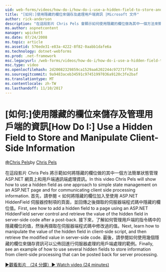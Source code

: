 ```yaml
---
uid: web-forms/videos/how-do-i/how-do-i-use-a-hidden-field-to-store-and-manipulate-client-side-information
title: "[如何:]使用隱藏的欄位來儲存及處理用戶端資訊 |Microsoft 文件"
author: rick-anderson
description: "在這段影片 Chris Pels 會顯示如何使用隱藏的欄位做為其中一個方法來簡單狀態管理 ASP.NET 網頁上，以及通訊的用戶端..."
ms.author: aspnetcontent
manager: wpickett
ms.date: 07/24/2008
ms.topic: article
ms.assetid: 576ede31-e83a-4222-8f82-0aabb1dafe6a
ms.technology: dotnet-webforms
ms.prod: .net-framework
msc.legacyurl: /web-forms/videos/how-do-i/how-do-i-use-a-hidden-field-to-store-and-manipulate-client-side-information
msc.type: video
ms.openlocfilehash: 2d20082329859ca1529aa6202244c97271ff9c1d
ms.sourcegitcommit: 9a9483aceb34591c97451997036a9120c3fe2baf
ms.translationtype: MT
ms.contentlocale: zh-TW
ms.lasthandoff: 11/10/2017
---
```

<a name="how-do-i-use-a-hidden-field-to-store-and-manipulate-client-side-information"></a><span data-ttu-id="42569-103">[如何:]使用隱藏的欄位來儲存及管理用戶端的資訊</span><span class="sxs-lookup"><span data-stu-id="42569-103">[How Do I:] Use a Hidden Field to Store and Manipulate Client-Side Information</span></span>
====================
<span data-ttu-id="42569-104">由[Chris Pels](https://twitter.com/chrispels)</span><span class="sxs-lookup"><span data-stu-id="42569-104">by [Chris Pels](https://twitter.com/chrispels)</span></span>

<span data-ttu-id="42569-105">在這段影片 Chris Pels 將示範如何將隱藏的欄位做的其中一個方法簡單狀態管理 ASP.NET 網頁上和用戶端通訊端處理資訊。</span><span class="sxs-lookup"><span data-stu-id="42569-105">In this video Chris Pels will show how to use a hidden field as one approach to simple state management on an ASP.NET page and for communicating client side processing information.</span></span> <span data-ttu-id="42569-106">首先，請參閱 < 如何將隱藏的欄位加入至使用 ASP.NET HiddenField 伺服器控制項的頁面，並回傳之後擷取的伺服器端程式碼中隱藏的欄位值。</span><span class="sxs-lookup"><span data-stu-id="42569-106">First, see how to add a hidden field to a page using an ASP.NET HiddenField server control and retrieve the value of the hidden field in server-side code after a post-back.</span></span> <span data-ttu-id="42569-107">接下來，了解如何管理用戶端的指令碼中的隱藏欄位的值，然後再擷取在伺服器端程式碼中修改過的值。</span><span class="sxs-lookup"><span data-stu-id="42569-107">Next, learn how to manipulate the value of the hidden field in client-side script, and then retrieve the modified value in server-side code.</span></span> <span data-ttu-id="42569-108">最後，請參閱如何使用幾個隱藏的欄位來儲存資訊可以公佈回進行伺服器處理的用戶端處理的範例。</span><span class="sxs-lookup"><span data-stu-id="42569-108">Finally, see an example of how to use several hidden fields to store information from client-side processing that can be posted back for server processing.</span></span>

[<span data-ttu-id="42569-109">&#9654;觀看影片 （24 分鐘）</span><span class="sxs-lookup"><span data-stu-id="42569-109">&#9654; Watch video (24 minutes)</span></span>](https://channel9.msdn.com/Blogs/ASP-NET-Site-Videos/how-do-i-use-a-hidden-field-to-store-and-manipulate-client-side-information)
